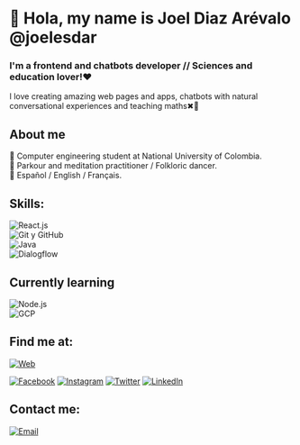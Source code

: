 # 👋 Hola, my name is Joel Diaz Arévalo @joelesdar
### I'm a frontend and chatbots developer // Sciences and education lover!❤

I love creating amazing web pages and apps, chatbots with natural conversational experiences and teaching maths✖💯

## About me

📖 Computer engineering student at National University of Colombia.</br>
🎨 Parkour and meditation practitioner / Folkloric dancer.</br>
📣 Español / English / Français.

## Skills:
![React.js](https://img.shields.io/badge/React-61DAFB?style=for-the-badge&logo=react&logoColor=white&labelColor=101010)</br>
![Git y GitHub](https://img.shields.io/badge/Git_GitHub-F05032?style=for-the-badge&logo=git&logoColor=white&labelColor=101010)</br>
![Java](https://img.shields.io/badge/Java-007396?style=for-the-badge&logo=java&logoColor=white&labelColor=101010)</br>
![Dialogflow](https://img.shields.io/badge/Dialogflow-FF9800?style=for-the-badge&logo=dialogflow&logoColor=white&labelColor=101010)</br>

## Currently learning

![Node.js](https://img.shields.io/badge/Node.js-339933?style=for-the-badge&logo=node.js&logoColor=white&labelColor=101010)</br>
![GCP](https://img.shields.io/badge/Google_Cloud_Platform-4285F4?style=for-the-badge&logo=google-cloud&logoColor=white&labelColor=101010)</br>

## Find me at:

[![Web](https://img.shields.io/badge/Sitio_Web-joelesdar.com-FF7139?style=for-the-badge&logo=firefox-browser&logoColor=white&labelColor=101010)](https://joelesdar.com)
<!--- [![YouTube](https://img.shields.io/badge/YouTube-DevExperto-FF0000?style=for-the-badge&logo=youtube&logoColor=white&labelColor=101010)](https://devexperto.com/youtube) --->
[![Facebook](https://img.shields.io/badge/Facebook-@joelesdar-1877F2?style=for-the-badge&logo=facebook&logoColor=white&labelColor=101010)](https://www.facebook.com/joelesdar)
[![Instagram](https://img.shields.io/badge/Instagram-@joelesdar-E4405F?style=for-the-badge&logo=instagram&logoColor=white&labelColor=101010)](https://www.instagram.com/joelesdar/)
[![Twitter](https://img.shields.io/badge/Twitter-@joelesdar-1DA1F2?style=for-the-badge&logo=twitter&logoColor=white&labelColor=101010)](https://twitter.com/JoelEsDar)
[![LinkedIn](https://img.shields.io/badge/LinkedIn-Joel_Esteban_Diaz_Arevalo-0077B5?style=for-the-badge&logo=linkedin&logoColor=white&labelColor=101010)](https://www.linkedin.com/in/joel-esteban-diaz-arévalo-435aab1a9/)

## Contact me:

[![Email](https://img.shields.io/badge/Email-Joel-EA4335?style=for-the-badge&logo=gmail&logoColor=white&labelColor=101010)](https://joelesdar.com/contacto)

<!---
JoeLink12/JoeLink12 is a ✨ special ✨ repository because its `README.md` (this file) appears on your GitHub profile.
You can click the Preview link to take a look at your changes.
--->
